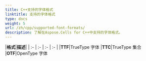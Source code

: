 ```yaml
---
title: C++支持的字体格式
linktitle: 支持的字体格式
type: docs
weight: 5
url: /zh/cpp/supported-font-formats/
description: 了解在Aspose.Cells for C++中支持的字体格式。
---
```


|**格式**|**描述**|
| :- | :- | :- | :- |
|**TTF**|TrueType 字体
|**TTC**|TrueType 集合
|**OTF**|OpenType 字体
